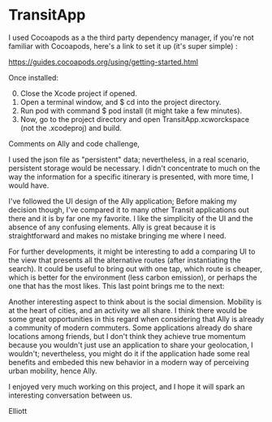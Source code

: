 # TransitApp

I used Cocoapods as a the third party dependency manager, if you're not familiar with Cocoapods, here's a link to set it up (it's super simple) :

https://guides.cocoapods.org/using/getting-started.html

Once installed:

0. Close the Xcode project if opened. 
1. Open a terminal window, and $ cd into the project directory.
2. Run pod with command $ pod install (it might take a few minutes).
3. Now, go to the project directory and open TransitApp.xcworckspace (not the .xcodeproj) and build.


Comments on Ally and code challenge,

I used the json file as "persistent" data; nevertheless, in a real scenario, persistent storage would be necessary. I didn't concentrate to much on the way the information for a specific itinerary is presented, with more time, I would have. 

I've followed the UI design of the Ally application; Before making my decision though, I've compared it to many other Transit applications out there and it is by far one my favorite. I like the simplicity of the UI and the absence of any confusing elements. Ally is great because it is straightforward and makes no mistake bringing me where I need.

For further developments, it might be interesting to add a comparing UI to the view that presents all the alternative routes (after instantiating the search). It could be useful to bring out with one tap, which route is cheaper, which is better for the environment (less carbon emission), or perhaps the one that has the most likes. This last point brings me to the next:

Another interesting aspect to think about is the social dimension. Mobility is at the heart of cities, and an activity we all share. I  think there would be some great opportunities in this regard when considering that Ally is already a community of modern commuters.  Some applications already do share locations among friends, but I don't think they achieve true momentum because you wouldn't just use an application to share your geolocation, I wouldn't; nevertheless, you might do it if the application hade some real benefits and embeded this new behavior in a modern way of perceiving urban mobility, hence Ally.

I enjoyed very much working on this project, and I hope it will spark an interesting conversation between us. 

Elliott



